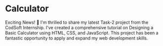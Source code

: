 # Calculator
Exciting News! 🚀  I'm thrilled to share my latest Task-2 project from the CodSoft Internship. I've created a comprehensive tutorial on Designing a Basic Calculator using HTML, CSS, and JavaScript. This project has been a fantastic opportunity to apply and expand my web development skills. 
